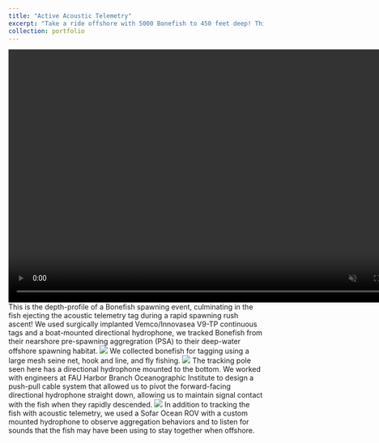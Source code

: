 ```yaml
---
title: "Active Acoustic Telemetry"
excerpt: "Take a ride offshore with 5000 Bonefish to 450 feet deep! This was a discovery of a lifetime!<br/><img src='/images/PSA.jpg'>"
collection: portfolio
---
```

<video controls="" width="800" height="500" muted="" loop="" autoplay="">
<source src='https://github.com/smlombardo/smlombardo.github.io/assets/163476157/66913929-6cac-4f96-b419-e099536eefa7'>
</video>
This is the depth-profile of a Bonefish spawning event, culminating in the fish ejecting the acoustic telemetry tag during a rapid spawning rush ascent!
We used surgically implanted Vemco/Innovasea V9-TP continuous tags and a boat-mounted directional hydrophone, we tracked Bonefish from their nearshore pre-spawning aggregration (PSA) to their deep-water offshore spawning habitat.  

<img src='/images/SteveBonefish.png'>
We collected bonefish for tagging using a large mesh seine net, hook and line, and fly fishing.

<img src='/images/Tracking.png'>
The tracking pole seen here has a directional hydrophone mounted to the bottom. We worked with engineers at FAU Harbor Branch Oceanographic Institute to design a push-pull cable system that allowed us to pivot the forward-facing directional hydrophone straight down, allowing us to maintain signal contact with the fish when they rapidly descended.

<img src='/images/ROV.png'>
In addition to tracking the fish with acoustic telemetry, we used a Sofar Ocean ROV with a custom mounted hydrophone to observe aggregation behaviors and to listen for sounds that the fish may have been using to stay together when offshore.
